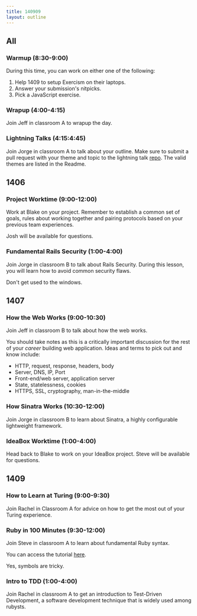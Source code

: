 ```yaml
---
title: 140909
layout: outline
---
```


## All

### Warmup (8:30-9:00)

During this time, you can work on either one of the following:

1. Help 1409 to setup Exercism on their laptops.
2. Answer your submission's nitpicks.
3. Pick a JavaScript exercise.

### Wrapup (4:00-4:15)

Join Jeff in classroom A to wrapup the day.

### Lightning Talks (4:15:4:45)

Join Jorge in classroom A to talk about your outline. Make sure to submit a pull request with your theme and topic to the lightning talk [repo](https://github.com/turingschool/lightning_talks). The valid themes are listed in the Readme.

## 1406

### Project Worktime (9:00-12:00)

Work at Blake on your project. Remember to establish a common set of goals, rules about working together and pairing protocols based on your previous team experiences.

Josh will be available for questions.

### Fundamental Rails Security (1:00-4:00)

Join Jorge in classroom B to talk about Rails Security. During this lesson, you will learn how to avoid common security flaws.

Don't get used to the windows.

## 1407

### How the Web Works (9:00-10:30)

Join Jeff in classroom B to talk about how the web works.

You should take notes as this is a critically important discussion for the rest
of your *career* building web application. Ideas and terms to pick out and know
include:

* HTTP, request, response, headers, body
* Server, DNS, IP, Port
* Front-end/web server, application server
* State, statelessness, cookies
* HTTPS, SSL, cryptography, man-in-the-middle

### How Sinatra Works (10:30-12:00)

Join Jorge in classroom B to learn about Sinatra, a highly configurable lightweight framework.

### IdeaBox Worktime (1:00-4:00)

Head back to Blake to work on your IdeaBox project. Steve will be available for questions.

## 1409

### How to Learn at Turing (9:00-9:30)

Join Rachel in Classroom A for advice on how to get the most out of your Turing experience.

### Ruby in 100 Minutes (9:30-12:00)

Join Steve in classroom A to learn about fundamental Ruby syntax.

You can access the tutorial [here](http://tutorials.jumpstartlab.com/projects/ruby_in_100_minutes.html).

Yes, symbols are tricky.

### Intro to TDD (1:00-4:00)

Join Rachel in classroom A to get an introduction to Test-Driven Development, a software development technique that is widely used among rubysts.
